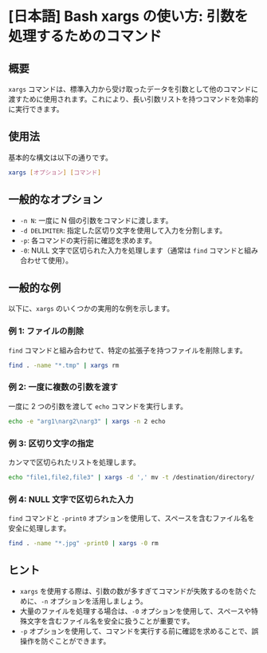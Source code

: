 # [日本語] Bash xargs の使い方: 引数を処理するためのコマンド

## 概要
`xargs` コマンドは、標準入力から受け取ったデータを引数として他のコマンドに渡すために使用されます。これにより、長い引数リストを持つコマンドを効率的に実行できます。

## 使用法
基本的な構文は以下の通りです。

```bash
xargs [オプション] [コマンド]
```

## 一般的なオプション
- `-n N`: 一度に N 個の引数をコマンドに渡します。
- `-d DELIMITER`: 指定した区切り文字を使用して入力を分割します。
- `-p`: 各コマンドの実行前に確認を求めます。
- `-0`: NULL 文字で区切られた入力を処理します（通常は `find` コマンドと組み合わせて使用）。

## 一般的な例
以下に、`xargs` のいくつかの実用的な例を示します。

### 例 1: ファイルの削除
`find` コマンドと組み合わせて、特定の拡張子を持つファイルを削除します。

```bash
find . -name "*.tmp" | xargs rm
```

### 例 2: 一度に複数の引数を渡す
一度に 2 つの引数を渡して `echo` コマンドを実行します。

```bash
echo -e "arg1\narg2\narg3" | xargs -n 2 echo
```

### 例 3: 区切り文字の指定
カンマで区切られたリストを処理します。

```bash
echo "file1,file2,file3" | xargs -d ',' mv -t /destination/directory/
```

### 例 4: NULL 文字で区切られた入力
`find` コマンドと `-print0` オプションを使用して、スペースを含むファイル名を安全に処理します。

```bash
find . -name "*.jpg" -print0 | xargs -0 rm
```

## ヒント
- `xargs` を使用する際は、引数の数が多すぎてコマンドが失敗するのを防ぐために、`-n` オプションを活用しましょう。
- 大量のファイルを処理する場合は、`-0` オプションを使用して、スペースや特殊文字を含むファイル名を安全に扱うことが重要です。
- `-p` オプションを使用して、コマンドを実行する前に確認を求めることで、誤操作を防ぐことができます。